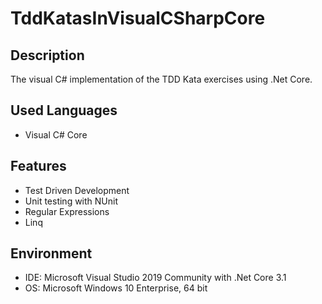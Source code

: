 # TddKatasInVisualCSharpCore


## Description
The visual C# implementation of the TDD Kata exercises using .Net Core.


## Used Languages
- Visual C# Core


## Features
- Test Driven Development
- Unit testing with NUnit
- Regular Expressions
- Linq


## Environment
- IDE: Microsoft Visual Studio 2019 Community with .Net Core 3.1
- OS: Microsoft Windows 10 Enterprise, 64 bit